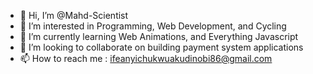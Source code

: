 - 👋 Hi, I’m @Mahd-Scientist
- 👀 I’m interested in Programming, Web Development, and Cycling
- 🌱 I’m currently learning Web Animations, and Everything Javascript
- 💞️ I’m looking to collaborate on building payment system applications
- 📫 How to reach me : ifeanyichukwuakudinobi86@gmail.com

<!---
Mahd-Scientist/Mahd-Scientist is a ✨ special ✨ repository because its `README.md` (this file) appears on your GitHub profile.
You can click the Preview link to take a look at your changes.
--->
